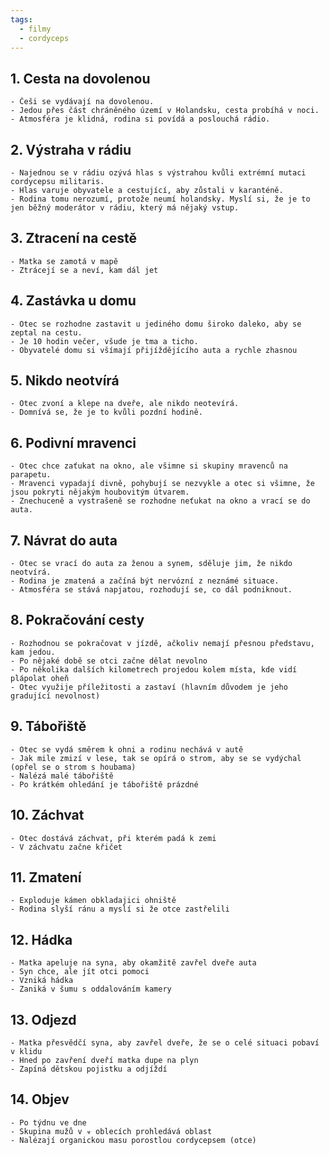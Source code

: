 ```yaml
---
tags:
  - filmy
  - cordyceps
---
```

## 1. Cesta na dovolenou
	- Češi se vydávají na dovolenou.
	- Jedou přes část chráněného území v Holandsku, cesta probíhá v noci.
	- Atmosféra je klidná, rodina si povídá a poslouchá rádio.

## 2. Výstraha v rádiu
	- Najednou se v rádiu ozývá hlas s výstrahou kvůli extrémní mutaci cordycepsu militaris.
	- Hlas varuje obyvatele a cestující, aby zůstali v karanténě.
	- Rodina tomu nerozumí, protože neumí holandsky. Myslí si, že je to jen běžný moderátor v rádiu, který má nějaký vstup.

## 3. Ztracení na cestě
	- Matka se zamotá v mapě
	- Ztrácejí se a neví, kam dál jet

## 4. Zastávka u domu
	- Otec se rozhodne zastavit u jediného domu široko daleko, aby se zeptal na cestu.
	- Je 10 hodin večer, všude je tma a ticho.
	- Obyvatelé domu si všímají přijíždějícího auta a rychle zhasnou

## 5. Nikdo neotvírá
	- Otec zvoní a klepe na dveře, ale nikdo neotevírá.
	- Domnívá se, že je to kvůli pozdní hodině.

## 6. Podivní mravenci
	- Otec chce zaťukat na okno, ale všimne si skupiny mravenců na parapetu.
	- Mravenci vypadají divně, pohybují se nezvykle a otec si všimne, že jsou pokryti nějakým houbovitým útvarem.
	- Znechuceně a vystrašeně se rozhodne neťukat na okno a vrací se do auta.

## 7. Návrat do auta
	- Otec se vrací do auta za ženou a synem, sděluje jim, že nikdo neotvírá.
	- Rodina je zmatená a začíná být nervózní z neznámé situace.
	- Atmosféra se stává napjatou, rozhodují se, co dál podniknout.

## 8. Pokračování cesty
	- Rozhodnou se pokračovat v jízdě, ačkoliv nemají přesnou představu, kam jedou.
	- Po nějaké době se otci začne dělat nevolno
	- Po několika dalších kilometrech projedou kolem místa, kde vidí plápolat oheň
	- Otec využije příležitosti a zastaví (hlavním důvodem je jeho gradující nevolnost)

## 9. Tábořiště
	- Otec se vydá směrem k ohni a rodinu nechává v autě
	- Jak mile zmizí v lese, tak se opírá o strom, aby se se vydýchal (opřel se o strom s houbama)
	- Nalézá malé tábořiště
	- Po krátkém ohledání je tábořiště prázdné

## 10. Záchvat
	- Otec dostává záchvat, při kterém padá k zemi
	- V záchvatu začne křičet

## 11. Zmatení
	- Exploduje kámen obkladajici ohniště
	- Rodina slyší ránu a myslí si že otce zastřelili 

## 12. Hádka 
	- Matka apeluje na syna, aby okamžitě zavřel dveře auta
	- Syn chce, ale jít otci pomoci
	- Vzniká hádka 
	- Zaniká v šumu s oddalováním kamery

## 13. Odjezd
	- Matka přesvědčí syna, aby zavřel dveře, že se o celé situaci pobaví v klidu
	- Hned po zavření dveří matka dupe na plyn
	- Zapíná dětskou pojistku a odjíždí 

## 14. Objev
	- Po týdnu ve dne
	- Skupina mužů v ☣️ oblecích prohledává oblast
	- Nalézají organickou masu porostlou cordycepsem (otce)